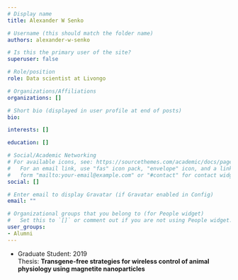 ```yaml
---
# Display name
title: Alexander W Senko

# Username (this should match the folder name)
authors: alexander-w-senko

# Is this the primary user of the site?
superuser: false

# Role/position
role: Data scientist at Livongo

# Organizations/Affiliations
organizations: []

# Short bio (displayed in user profile at end of posts)
bio:

interests: []

education: []

# Social/Academic Networking
# For available icons, see: https://sourcethemes.com/academic/docs/page-builder/#icons
#   For an email link, use "fas" icon pack, "envelope" icon, and a link in the
#   form "mailto:your-email@example.com" or "#contact" for contact widget.
social: []

# Enter email to display Gravatar (if Gravatar enabled in Config)
email: ""

# Organizational groups that you belong to (for People widget)
#   Set this to `[]` or comment out if you are not using People widget.
user_groups:
- Alumni
---
```


- Graduate Student: 2019  
Thesis: **Transgene-free strategies for wireless control of animal physiology using magnetite nanoparticles**
